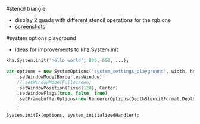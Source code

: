 #stencil triangle
- display 2 quads with different stencil operations for the rgb one
- [screenshots](https://github.com/sh-dave/kha-more-examples/wiki/stencil-triangles)

#system options playground
- ideas for improvements to kha.System.init
```haxe
kha.System.init('hello world', 800, 600, ...);
```
```haxe
var options = new SystemOptions('system_settings_playground', width, height)
    .setWindowMode(BorderlessWindow)
    //.setWindowMode(Fullscreen)
    .setWindowPosition(Fixed(128), Center)
    .setWindowFlags(true, false, true)
    .setFramebufferOptions(new RendererOptions(DepthStencilFormat.DepthAutoStencilAuto))
    ;

System.initEx(options, system_initializedHandler);
```
